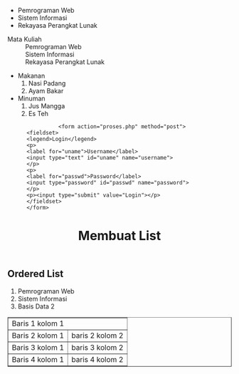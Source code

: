 <ul>
          <li>Pemrograman Web</li>
          <li>Sistem Informasi</li>
          <li>Rekayasa Perangkat Lunak</li>
          </ul>
          

<dl>
    <dt>Mata Kuliah</dt>
    <dd>Pemrograman Web</dd>
     <dd>Sistem Informasi</dd>
     <dd>Rekayasa Perangkat Lunak</dd>
  </dl>

<ul>
<li>Makanan
<ol>
<li>Nasi Padang</li>
<li>Ayam Bakar</li>
</ol>
</li>
<li>Minuman
<ol>
<li>Jus Mangga</li>
<li>Es Teh</li>
</ol>
</li>
</ul>


<table border="1">
          <tr>
          <td colspan="2">Baris 1 kolom 1</td>
          </tr>
          <tr>
          <td>Baris 2 kolom 1</td>
          <td>baris 2 kolom 2</td>
          </tr>
          <tr>
          <td>Baris 3 kolom 1</td>
          <td>baris 3 kolom 2</td>
          </tr>
          <tr>
          <td rowspan="2">Baris 4 kolom 1</td>
          <td>baris 4 kolom 2</td>

                    <form action="proses.php" method="post">
          <fieldset>
          <legend>Login</legend>
          <p>
          <label for="uname">Username</label>
          <input type="text" id="uname" name="username">
          </p>
          <p>
          <label for="passwd">Password</label>
          <input type="password" id="passwd" name="password">
          </p>
          <p><input type="submit" value="Login"></p>
          </fieldset>
          </form>
   
<!DOCTYPE html>
<html lang="en">
<head>
<meta charset="UTF-8">
<meta name="viewport" content="width=device-width, initial-scale=1.0">
<title>HTML Lanjutan</title>
</head>
<body>
<header>
<h1>Membuat List</h1>
</header>
</body>
</html>

<section id="order-list">
          <h2>Ordered List</h2>
          <ol>
          <li>Pemrograman Web</li>
          <li>Sistem Informasi</li>
          <li>Basis Data 2</li>
          </ol>
          </section>
